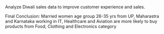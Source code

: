 Analyze Diwali sales data to improve customer experience and sales.

Final Conclusion:
Married women age group 26-35 yrs from UP, Maharastra and Karnataka working in IT, 
Healthcare and Aviation are more likely to buy products from Food, Clothing and Electronics category
